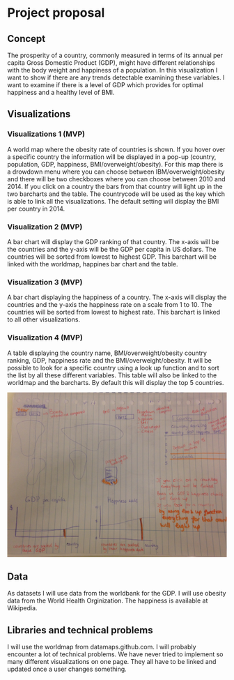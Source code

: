 # Project proposal

## Concept

The prosperity of a country, commonly measured in terms of its annual per capita Gross Domestic Product (GDP), might have different relationships with the body weight and happiness of a population. In this visualization I want to show if there are any trends detectable examining these variables. I want to examine if there is a level of GDP which provides for optimal happiness and a healthy level of BMI. 

## Visualizations

### Visualizations 1 (MVP)
A world map where the obesity rate of countries is shown. If you hover over a specific country the information will be displayed in a pop-up (country, population, GDP, happiness, BMI/overweight/obesity). For this map there is a drowdown menu where you can choose between IBM/overweight/obesity and there will be two checkboxes where you can choose between 2010 and 2014. If you click on a country the bars from that country will light up in the two barcharts and the table. The countrycode will be used as the key which is able to link all the visualizations. The default setting will display the BMI per country in 2014.

### Visualization 2 (MVP)
A bar chart will display the GDP ranking of that country. The x-axis will be the countries and the y-axis will be the GDP per capita in US dollars. The countries will be sorted from lowest to highest GDP. This barchart will be linked with the worldmap, happines bar chart and the table.

### Visualization 3 (MVP)
A bar chart displaying the happiness of a country. The x-axis will display the countries and the y-axis the happiness rate on a scale from 1 to 10. The countries will be sorted from lowest to highest rate. This barchart is linked to all other visualizations.  

### Visualization 4 (MVP)
A table displaying the country name, BMI/overweight/obesity country ranking, GDP, happiness rate and the BMI/overweight/obesity. It will be possible to look for a specific country using a look up function and to sort the list by all these different variables. This table will also be linked to the worldmap and the barcharts. By default this will display the top 5 countries.

![](doc/design.png)

## Data

As datasets I will use data from the worldbank for the GDP. I will use obesity data from the World Health Orginization. The happiness is available at Wikipedia. 

## Libraries and technical problems

I will use the worldmap from datamaps.github.com. I will probably encounter a lot of technical problems. We have never tried to implement so many different visualizations on one page. They all have to be linked and updated once a user changes something.  